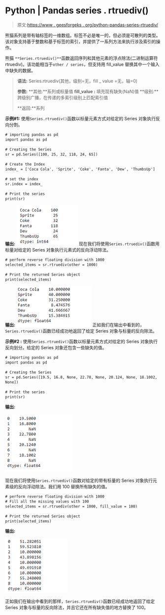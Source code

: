 # Python | Pandas series . rtruediv()

> 原文:[https://www . geesforgeks . org/python-pandas-series-rtruediv/](https://www.geeksforgeeks.org/python-pandas-series-rtruediv/)

熊猫系列是带有轴标签的一维数组。标签不必是唯一的，但必须是可散列的类型。该对象支持基于整数和基于标签的索引，并提供了一系列方法来执行涉及索引的操作。

熊猫 `**Series.rtruediv()**`函数返回序列和其他元素的浮点除法(二进制运算符 rtruediv)。该功能相当于`other / series`，但支持用 fill_value 替换其中一个输入中缺失的数据。

> **语法:** Series.rtruediv(其他，级别=无，fill _ value =无，轴=0)
> 
> **参数:**
> **其他:**系列或标量值
> **fill_value :** 填充现有缺失(NaN)值
> **级别:**跨级别广播，在传递的多索引级别上匹配索引值
> 
> **返回:**系列

**示例#1:** 使用`Series.rtruediv()`函数以标量元素方式对给定的 Series 对象执行反向分割。

```
# importing pandas as pd
import pandas as pd

# Creating the Series
sr = pd.Series([100, 25, 32, 118, 24, 65])

# Create the Index
index_ = ['Coca Cola', 'Sprite', 'Coke', 'Fanta', 'Dew', 'ThumbsUp']

# set the index
sr.index = index_

# Print the series
print(sr)
```

**输出:**
![](img/b56407c43d0d96f5ff21655cb4bc6036.png)
现在我们将使用`Series.rtruediv()`函数用标量对给定的 Series 对象执行元素式的反向浮动除法。

```
# perform reverse floating division with 1000
selected_items = sr.rtruediv(other = 1000)

# Print the returned Series object
print(selected_items)
```

**输出:**
![](img/a9e8580253f1dab2ac610e4d340ab402.png)
正如我们在输出中看到的，`Series.rtruediv()`函数已经成功地返回了给定 Series 对象与标量的反向除法。

**示例#2 :** 使用`Series.rtruediv()`函数以标量元素方式对给定的 Series 对象执行反向划分。给定的 Series 对象还包含一些缺失的值。

```
# importing pandas as pd
import pandas as pd

# Creating the Series
sr = pd.Series([19.5, 16.8, None, 22.78, None, 20.124, None, 18.1002, None])

# Print the series
print(sr)
```

**输出:**

![](img/2313b66014172580caeb7ab509a8f6f9.png)

现在我们将使用`Series.rtruediv()`函数对给定的带有标量的 Series 对象执行元素级的反向浮动除法。我们用 100 替换所有缺失的值。

```
# perform reverse floating division with 1000
# Fill all the missing values with 100
selected_items = sr.rtruediv(other = 1000, fill_value = 100)

# Print the returned Series object
print(selected_items)
```

**输出:**

![](img/3950f9abfeed35084cfcee0d13df2fd8.png)

正如我们在输出中看到的那样，`Series.rtruediv()`函数已经成功地返回了给定 Series 对象与标量的反向除法，并且它还在所有缺失值的地方替换了 100。